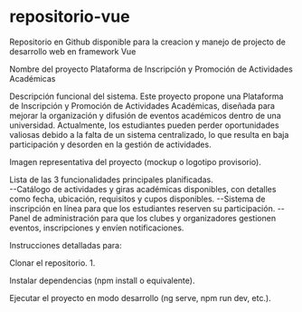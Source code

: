 # repositorio-vue
Repositorio en Github disponible para la creacion y manejo de projecto de desarrollo web en framework Vue

Nombre del proyecto
Plataforma de Inscripción y Promoción de Actividades Académicas

Descripción funcional del sistema.
Este proyecto propone una Plataforma de Inscripción y Promoción de Actividades Académicas, diseñada para mejorar la organización y difusión de eventos académicos dentro de una universidad. Actualmente, los estudiantes     pueden perder oportunidades valiosas debido a la falta de un sistema centralizado, lo que resulta en baja participación y desorden en la gestión de actividades.

Imagen representativa del proyecto (mockup o logotipo provisorio).  


Lista de las 3 funcionalidades principales planificadas.  
--Catálogo de actividades y giras académicas disponibles, con detalles como fecha, ubicación, requisitos y cupos disponibles. 
--Sistema de inscripción en línea para que los estudiantes reserven su participación. 
--Panel de administración para que los clubes y organizadores gestionen eventos, inscripciones y envíen notificaciones. 

Instrucciones detalladas para:  

Clonar el repositorio.
1. 

Instalar dependencias (npm install o equivalente).  

Ejecutar el proyecto en modo desarrollo (ng serve, npm run dev, etc.).
